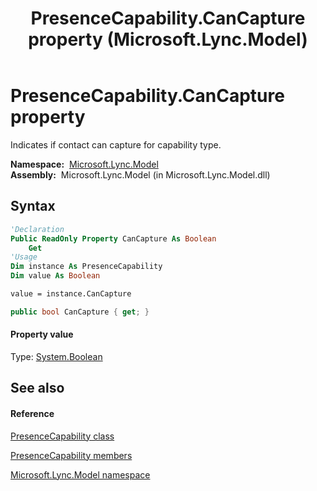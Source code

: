 ﻿---
title: PresenceCapability.CanCapture property  (Microsoft.Lync.Model)
TOCTitle: 'CanCapture property '
ms:assetid: P:Microsoft.Lync.Model.PresenceCapability.CanCapture_DI_3_UC_OCS14MrefLyncWPF
ms:mtpsurl: https://msdn.microsoft.com/en-us/library/microsoft.lync.model.presencecapability.cancapture_di_3_uc_ocs14mreflyncwpf(v=office.15)
ms:contentKeyID: 48598565
ms.date: 07/28/2014
mtps_version: v=office.15
f1_keywords:
- Microsoft.Lync.Model.PresenceCapability.CanCapture
dev_langs:
- CSharp
- JScript
- VB
- other
---

# PresenceCapability.CanCapture property

Indicates if contact can capture for capability type.

**Namespace:**  [Microsoft.Lync.Model](microsoft-lync-model-namespace_2.md)  
**Assembly:**  Microsoft.Lync.Model (in Microsoft.Lync.Model.dll)

## Syntax

``` vb
'Declaration
Public ReadOnly Property CanCapture As Boolean
    Get
'Usage
Dim instance As PresenceCapability
Dim value As Boolean

value = instance.CanCapture
```

``` csharp
public bool CanCapture { get; }
```

#### Property value

Type: [System.Boolean](http://msdn2.microsoft.com/en-us/library/a28wyd50)  

## See also

#### Reference

[PresenceCapability class](presencecapability-class-microsoft-lync-model_2.md)

[PresenceCapability members](presencecapability-members-microsoft-lync-model_2.md)

[Microsoft.Lync.Model namespace](microsoft-lync-model-namespace_2.md)

